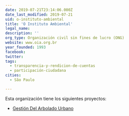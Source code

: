 ```yaml
---
date: 2019-07-21T23:14:06.000Z
date_last_modified: 2019-07-21
uid: o-instituto-ambiental
title: 'O Instituto Ambiental'
legal_name: 
description: ''
org_type: Organización civil sin fines de lucro (ONG)
website: www.oia.org.br
year_founded: 1993
facebook: 
twitter: 
tags:
  - transparencia-y-rendicion-de-cuentas
  - participación-ciudadana
cities: 
  - São Paulo

---
```


Esta organización tiene los siguientes proyectos:

- [Gestión Del Arbolado Urbano](/proyectos/gestion-del-arbolado-urbano)
